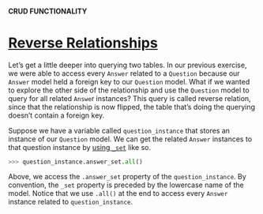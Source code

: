 #### CRUD FUNCTIONALITY

# [Reverse Relationships](https://www.codecademy.com/paths/build-python-web-apps-with-django/tracks/data-in-django/modules/django-models-and-databases/lessons/django-crud-functionality/exercises/reverse-relationships)

Let’s get a little deeper into querying two tables. 
In our previous exercise, we were able to access every `Answer` related to a `Question` because our `Answer` model held a foreign key to our `Question` model. 
What if we wanted to explore the other side of the relationship and use the `Question` model to query for all related `Answe`r instances? 
This query is called reverse relation, since that the relationship is now flipped, the table that’s doing the querying doesn’t contain a foreign key.

Suppose we have a variable called `question_instance` that stores an instance of our `Question` model. 
We can get the related `Answer` instances to that question instance by [using `_set`](https://docs.djangoproject.com/en/3.1/ref/models/relations/) 
like so.
```py
>>> question_instance.answer_set.all()
```
Above, we access the `.answer_set` property of the `question_instance`. 
By convention, the `_set` property is preceded by the lowercase name of the model. 
Notice that we use `.all()` at the end to access every `Answer` instance related to `question_instance`.
